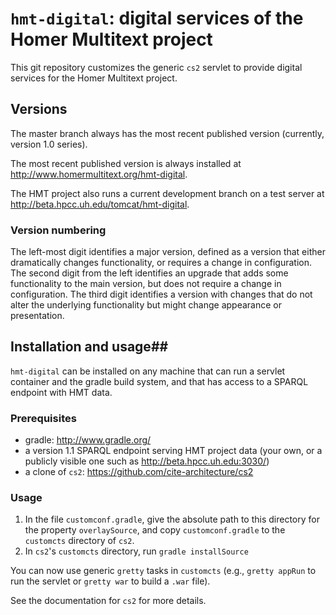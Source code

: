 # `hmt-digital`: digital services of the Homer Multitext project

This git repository customizes the generic `cs2` servlet to provide digital services for the Homer Multitext project.



## Versions ##

The master branch always has the most recent published version (currently, version 1.0 series).

The most recent published version is always installed at <http://www.homermultitext.org/hmt-digital>.

The HMT project also runs a current development  branch on
a test server at <http://beta.hpcc.uh.edu/tomcat/hmt-digital>.


### Version numbering ###

The left-most digit identifies a major version, defined as a version that either dramatically changes functionality, or requires a change in configuration. The second digit from the left identifies an upgrade that adds some functionality to the main version, but does not require a change in configuration. The third digit identifies a version with changes that do not alter the underlying functionality but might change appearance or presentation.


## Installation and usage##

`hmt-digital` can be installed on
any machine that can run a servlet container and the gradle build system, and that has access to a SPARQL endpoint with HMT data.



### Prerequisites ###

- gradle: <http://www.gradle.org/>
- a version 1.1 SPARQL endpoint serving HMT project data (your own, or a publicly visible one such as <http://beta.hpcc.uh.edu:3030/>)
- a clone of `cs2`: <https://github.com/cite-architecture/cs2>


### Usage ###

1. In the file `customconf.gradle`, give the absolute path to this directory for the property `overlaySource`, and copy `customconf.gradle` to the `customcts` directory of `cs2`.
2. In `cs2`'s `customcts` directory, run `gradle installSource`

You can now use generic `gretty` tasks in `customcts` (e.g., `gretty appRun` to run the servlet or `gretty war` to build a `.war` file).

See the documentation for `cs2` for more details.
